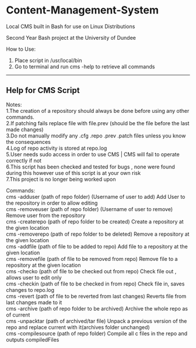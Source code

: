 # Content-Management-System
Local CMS built in Bash for use on Linux Distributions

Second Year Bash project at the University of Dundee

How to Use:
1. Place script in /usr/local/bin
2. Go to terminal and run cms -help to retrieve all commands


--------------------------
Help for CMS Script
--------------------------

Notes:  
1.The creation of a repository should always be done before using any other commands.  
2.If patching fails replace file with file.prev (should be the file before the last made changes)  
3.Do not manually modify any .cfg .repo .prev .patch files unless you know the consequences  
4.Log of repo activity is stored at repo.log  
5.User needs sudo access in order to use CMS | CMS will fail to operate correctly if not  
6.This script has been checked and tested for bugs , none were found during this however use of this script is at your own risk  
7.This project is no longer being worked upon  
  
Commands:  
cms -adduser (path of repo folder) (Username of user to add) Add User to the repository in order to allow editing  
cms -removeuser (path of repo folder) (Username of user to remove) Remove user from the repository  
cms -createrepo (path of repo folder to be created) Create a repository at the given location  
cms -removerepo (path of repo folder to be deleted) Remove a repository at the given location  
cms -addfile    (path of file to be added to repo) Add file to a repository at the given location  
cms -removefile (path of file to be removed from repo) Remove file to a repository at the given location  
cms -checko	    (path of file to be checked out from repo) Check file out , allows user to edit only  
cms -checkin    (path of file to be checked in from repo) Check file in, saves changes to repo.log  
cms -revert	    (path of file to be reverted from last changes) Reverts file from last changes made to it  
cms -archive    (path of repo folder to be archived) Archive the whole repo as of current  
cms -unpacktar  (path of archived/tar file) Unpack a previous version of the repo and replace current with it(archives folder             unchanged)  
cms -compilesource	(path of repo folder) Compile all c files in the repo and outputs compiledFiles

